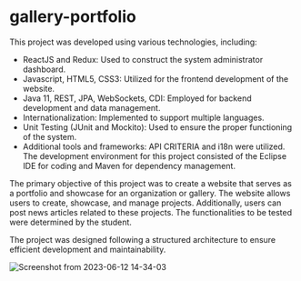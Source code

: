 # gallery-portfolio

This project was developed using various technologies, including:

- ReactJS and Redux: Used to construct the system administrator dashboard.
- Javascript, HTML5, CSS3: Utilized for the frontend development of the website.
- Java 11, REST, JPA, WebSockets, CDI: Employed for backend development and data management.
- Internationalization: Implemented to support multiple languages.
- Unit Testing (JUnit and Mockito): Used to ensure the proper functioning of the system.
- Additional tools and frameworks: API CRITERIA and i18n were utilized.
The development environment for this project consisted of the Eclipse IDE for coding and Maven for dependency management.

The primary objective of this project was to create a website that serves as a portfolio and showcase for an organization or gallery. The website allows users to create, showcase, and manage projects. Additionally, users can post news articles related to these projects. The functionalities to be tested were determined by the student.

The project was designed following a structured architecture to ensure efficient development and maintainability.

![Screenshot from 2023-06-12 14-34-03](https://github.com/teresamrsantos/gallery-portfolio/assets/109983739/6b81a16a-465f-47f8-a086-2486905a88f5)
